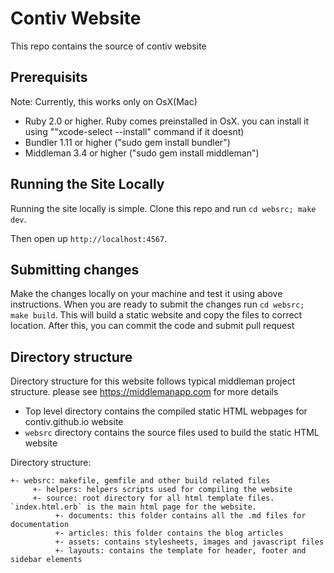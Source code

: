 # Contiv Website

This repo contains the source of contiv website

## Prerequisits
Note: Currently, this works only on OsX(Mac)

- Ruby 2.0 or higher. Ruby comes preinstalled in OsX. you can install it using ""xcode-select --install" command if it doesnt)
- Bundler 1.11 or higher ("sudo gem install bundler")
- Middleman 3.4 or higher ("sudo gem install middleman")


## Running the Site Locally

Running the site locally is simple. Clone this repo and run `cd websrc; make dev`.

Then open up `http://localhost:4567`.


## Submitting changes
Make the changes locally on your machine and test it using above instructions.
When you are ready to submit the changes run `cd websrc; make build`. This will build a static website and copy the files to correct location. After this, you can commit the code and submit pull request

## Directory structure

Directory structure for this website follows typical middleman project structure.
please see https://middlemanapp.com for more details

- Top level directory contains the compiled static HTML webpages for contiv.github.io website
- `websrc` directory contains the source files used to build the static HTML website

Directory structure:

```
+- websrc: makefile, gemfile and other build related files
	 +- helpers: helpers scripts used for compiling the website
	 +- source: root directory for all html template files. `index.html.erb` is the main html page for the website.
	  	  +- documents: this folder contains all the .md files for documentation
		  +- articles: this folder contains the blog articles
		  +- assets: contains stylesheets, images and javascript files
		  +- layouts: contains the template for header, footer and sidebar elements
```
